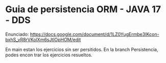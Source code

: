 # Guia de persistencia ORM - JAVA 17 - DDS

Enunciado: https://docs.google.com/document/d/1LZ0YugErmbe3IKcon-bxhS_vR8rVKolXm6sJtlOpHOM/edit

En main estan los ejercicios sin ser persitidos.
En la branch Persistencia, podes encon
trar los ejercicios resueltos.
